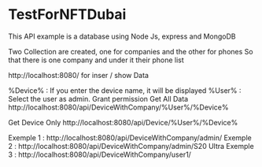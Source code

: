 # TestForNFTDubai
This API example is a database using Node Js, express and MongoDB

Two Collection are created, one for companies and the other for phones
So that there is one company and under it their phone list

http://localhost:8080/ for inser / show Data


%Device% : If you enter the device name, it will be displayed
%User%   : Select the user as admin. Grant permission
Get All Data
http://localhost:8080/api/DeviceWithCompany/%User%/%Device% 

Get Device Only
http://localhost:8080/api/Device/%User%/%Device%

Exemple 1 : http://localhost:8080/api/DeviceWithCompany/admin/
Exemple 2 : http://localhost:8080/api/DeviceWithCompany/admin/S20 Ultra
Exemple 3 : http://localhost:8080/api/DeviceWithCompany/user1/

